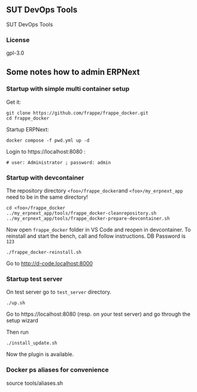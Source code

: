 ## SUT DevOps Tools

SUT DevOps Tools

### License

gpl-3.0

## Some notes how to admin ERPNext

### Startup with simple multi container setup

Get it:

    git clone https://github.com/frappe/frappe_docker.git
    cd frappe_docker

Startup ERPNext:

    docker compose -f pwd.yml up -d

Login to https://localhost:8080 :

    # user: Administrator ; password: admin

### Startup with devcontainer

The repository directory ```<foo>/frappe_docker```and ```<foo>/my_erpnext_app``` need to be in the same directory!

    cd <foo>/frappe_docker
    ../my_erpnext_app/tools/frappe_docker-cleanrepository.sh
    ../my_erpnext_app/tools/frappe_docker-prepare-devcontainer.sh

Now open ```frappe_docker``` folder in VS Code and reopen in devcontainer.
To reinstall and start the bench, call and follow instructions. DB Password is ```123```

    ./frappe_docker-reinstall.sh

Go to http://d-code.localhost:8000

### Startup test server

On test server go to ```test_server``` directory.

    ./up.sh

Go to https://localhost:8080 (resp. on your test server) and go through the setup wizard

Then run

    ./install_update.sh

Now the plugin is available.

### Docker ps aliases for convenience

source tools/aliases.sh
